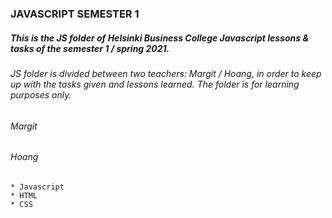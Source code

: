 ### JAVASCRIPT SEMESTER 1

##### This is the JS folder of Helsinki Business College Javascript lessons & tasks of the semester 1 / spring 2021.

###### JS folder is divided between two teachers: Margit / Hoang, in order to keep up with the tasks given and lessons learned. The folder is for learning purposes only. 

###### Margit 
###### Hoang 

```
* Javascript 
* HTML
* CSS



